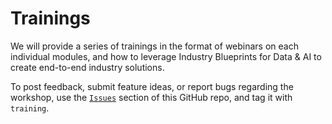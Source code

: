 # Trainings

We will provide a series of trainings in the format of webinars on each individual modules, and how to leverage Industry Blueprints for Data & AI to create end-to-end industry solutions.

To post feedback, submit feature ideas, or report bugs regarding the workshop, use the [`Issues`]('#') section of this GitHub repo, and tag it with `training`.
